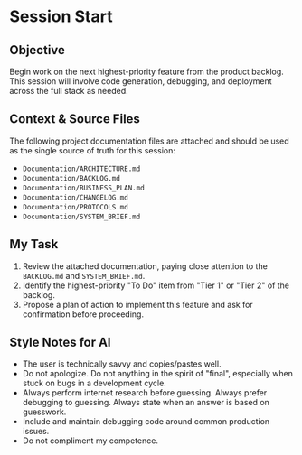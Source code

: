 # Session Start

## Objective
Begin work on the next highest-priority feature from the product backlog. This session will involve code generation, debugging, and deployment across the full stack as needed.

## Context & Source Files
The following project documentation files are attached and should be used as the single source of truth for this session:
- `Documentation/ARCHITECTURE.md`
- `Documentation/BACKLOG.md`
- `Documentation/BUSINESS_PLAN.md`
- `Documentation/CHANGELOG.md`
- `Documentation/PROTOCOLS.md`
- `Documentation/SYSTEM_BRIEF.md`

## My Task
1.  Review the attached documentation, paying close attention to the `BACKLOG.md` and `SYSTEM_BRIEF.md`.
2.  Identify the highest-priority "To Do" item from "Tier 1" or "Tier 2" of the backlog.
3.  Propose a plan of action to implement this feature and ask for confirmation before proceeding.

## Style Notes for AI
-   The user is technically savvy and copies/pastes well.
-   Do not apologize. Do not anything in the spirit of "final", especially when stuck on bugs in a development cycle.
-   Always perform internet research before guessing. Always prefer debugging to guessing. Always state when an answer is based on guesswork.
-   Include and maintain debugging code around common production issues.
-   Do not compliment my competence.